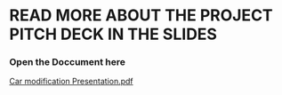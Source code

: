 # READ MORE ABOUT THE PROJECT PITCH DECK IN THE SLIDES
### Open the Doccument here 

[Car modification Presentation.pdf](https://github.com/user-attachments/files/17017780/Car.modification.Presentation.pdf)
